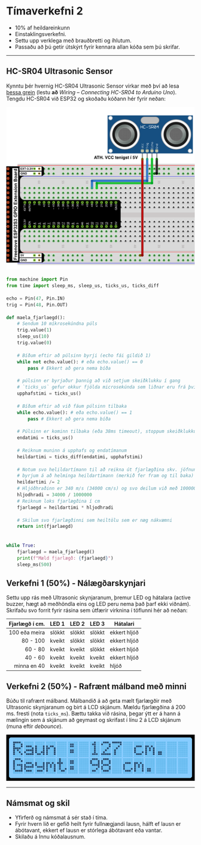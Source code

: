 # Tímaverkefni 2

- 10% af heildareinkunn
- Einstaklingsverkefni.
- Settu upp verklega með brauðbretti og íhlutum.
- Passaðu að þú getir útskýrt fyrir kennara allan kóða sem þú skrifar.

---

## HC-SR04 Ultrasonic Sensor

Kynntu þér hvernig HC-SR04 Ultrasonic Sensor virkar með því að lesa [þessa grein](https://lastminuteengineers.com/arduino-sr04-ultrasonic-sensor-tutorial/) (lestu **að** *Wiring – Connecting HC-SR04 to Arduino Uno*).
Tengdu HC-SR04 við ESP32 og skoðaðu kóðann hér fyrir neðan:

![ultrasonic](https://raw.githubusercontent.com/VESM2VT/ESP32/main/myndir/ultrasonic.png)

```python
from machine import Pin
from time import sleep_ms, sleep_us, ticks_us, ticks_diff

echo = Pin(47, Pin.IN)
trig = Pin(48, Pin.OUT)

def maela_fjarlaegd():
    # Sendum 10 míkrosekúndna púls
    trig.value(1)
    sleep_us(10)
    trig.value(0)
    
    # Bíðum eftir að púlsinn byrji (echo fái gildið 1)
    while not echo.value(): # eða echo.value() == 0
        pass # Ekkert að gera nema bíða
    
    # púlsinn er byrjaður þannig að við setjum skeiðklukku í gang
    # `ticks_us` gefur okkur fjölda microsekúnda sem liðnar eru frá því kveikt var að ESP32. 
    upphafstimi = ticks_us()
    
    # Bíðum eftir að við fáum púlsinn tilbaka 
    while echo.value(): # eða echo.value() == 1
        pass # Ekkert að gera nema bíða
    
    # Púlsinn er kominn tilbaka (eða 38ms timeout), stoppum skeiðklukkuna
    endatimi = ticks_us()
    
    # Reiknum muninn á upphafs og endatímanum
    heildartimi = ticks_diff(endatimi, upphafstimi)
    
    # Notum svo helildartímann til að reikna út fjarlægðina skv. jöfnunni fjarlægð = hraði * tími
    # byrjum á að helminga heildartímann (merkið fer fram og til baka)
    heildartimi /= 2
    # Hljóðhraðinn er 340 m/s (34000 cm/s) og svo deilum við með 1000000 til að fá cm á míkrósekúndur.
    hljodhradi = 34000 / 1000000
    # Reiknum loks fjarlægðina í cm
    fjarlaegd = heildartimi * hljodhradi
    
    # Skilum svo fjarlægðinni sem heiltölu sem er næg nákvæmni
    return int(fjarlaegd)
    

while True:
    fjarlaegd = maela_fjarlaegd()
    print(f"Mæld fjarlægð: {fjarlaegd}")
    sleep_ms(500)
```

## Verkefni 1 (50%) - Nálægðarskynjari

Settu upp rás með Ultrasonic skynjaranum, þremur LED og hátalara (active buzzer, hægt að meðhöndla eins og LED peru nema það þarf ekki viðnám). Skrifaðu svo forrit fyrir rásina sem útfærir virknina í töflunni hér að neðan:

Fjarlægð í cm. | LED 1 | LED 2 | LED 3 | Hátalari
---: | --- | --- | --- | --- 
100 eða meira | slökkt | slökkt | slökkt | ekkert hljóð
80 - 100 | kveikt | slökkt | slökkt  | ekkert hljóð
60 - 80 | kveikt | kveikt | slökkt  | ekkert hljóð
40 - 60 | kveikt | kveikt | kveikt  | ekkert hljóð
minna en 40 | kveikt | kveikt | kveikt  | hljóð

## Verkefni 2 (50%) - Rafrænt málband með minni

Búðu til rafrænt málband. Málbandið á að geta mælt fjarlægðir með Ultrasonic skynjaranum og birt á LCD skjánum. Mældu fjarlægðina á 200 ms. fresti (nota `ticks_ms`). Bættu takka við rásina, þegar ýtt er á hann á mælingin sem á skjánum að geymast og skrifast í línu 2 á LCD skjánum (muna eftir *debounce*). 

![Rafrænt málband](https://raw.githubusercontent.com/VESM2VT/ESP32/main/myndir/raf_malband.png)

---

## Námsmat og skil

- Yfirferð og námsmat á sér stað í tíma. 
- Fyrir hvern lið er gefið heilt fyrir fullnægjandi lausn, hálft ef lausn er ábótavant, ekkert ef lausn er stórlega ábótavant eða vantar.
- Skilaðu á Innu kóðalausnum.
